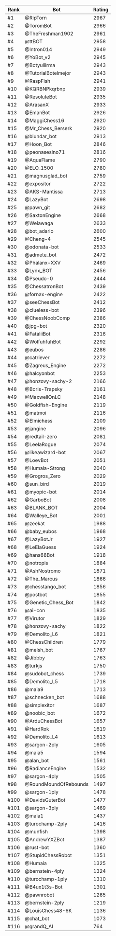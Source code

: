 Rank|Bot|Rating
---|---|---
#1|@RipTorn|2967
#2|@ToromBot|2966
#3|@TheFreshman1902|2961
#4|@ttBOT|2958
#5|@Intron014|2949
#6|@YoBot_v2|2945
#7|@Botyuliirma|2943
#8|@TutorialBotelmejor|2943
#9|@RaspFish|2941
#10|@KQRBNPkqrbnp|2939
#11|@ResoluteBot|2935
#12|@ArasanX|2933
#13|@EmanBot|2926
#14|@MaggiChess16|2920
#15|@Mr_Chess_Berserk|2920
#16|@blundar_bot|2913
#17|@Hoon_Bot|2846
#18|@peonasesino71|2816
#19|@AquaFlame|2790
#20|@ELO_1500|2780
#21|@magnusglad_bot|2759
#22|@expositor|2722
#23|@AKS-Mantissa|2713
#24|@LazyBot|2698
#25|@pawn_git|2682
#26|@SaxtonEngine|2668
#27|@Weiawaga|2633
#28|@bot_adario|2600
#29|@Cheng-4|2545
#30|@odonata-bot|2533
#31|@admete_bot|2472
#32|@Phalanx-XXV|2469
#33|@Lynx_BOT|2456
#34|@Pseudo-0|2444
#35|@ChessatronBot|2439
#36|@fornax-engine|2422
#37|@seeChessBot|2412
#38|@clueless-bot|2396
#39|@ChessNoobComp|2386
#40|@jpg-bot|2320
#41|@FataliiBot|2316
#42|@WolfuhfuhBot|2292
#43|@eubos|2286
#44|@catriever|2272
#45|@Zagreus_Engine|2272
#46|@halcyonbot|2253
#47|@honzovy-sachy-2|2166
#48|@Boris-Trapsky|2161
#49|@MaxwellOnLC|2148
#50|@Goldfish-Engine|2119
#51|@matmoi|2116
#52|@Elmichess|2109
#53|@jangine|2096
#54|@redtail-zero|2081
#55|@LeelaRogue|2074
#56|@likeawizard-bot|2067
#57|@LoevBot|2051
#58|@Humaia-Strong|2040
#59|@Grogros_Zero|2029
#60|@sun_bird|2019
#61|@myopic-bot|2014
#62|@GarboBot|2008
#63|@BLANK_BOT|2004
#64|@Walleye_Bot|2001
#65|@zeekat|1988
#66|@baby_eubos|1968
#67|@LazyBotJr|1927
#68|@LeElaGuess|1924
#69|@hans68Bot|1918
#70|@notropis|1884
#71|@AshNostromo|1871
#72|@The_Marcus|1866
#73|@chesstango_bot|1856
#74|@postbot|1855
#75|@Genetic_Chess_Bot|1842
#76|@ai-con|1835
#77|@Virutor|1829
#78|@honzovy-sachy|1822
#79|@Demolito_L6|1821
#80|@ChessChildren|1779
#81|@melsh_bot|1767
#82|@Jibbby|1763
#83|@turkjs|1750
#84|@sudobot_chess|1739
#85|@Demolito_L5|1718
#86|@maia9|1713
#87|@schnecken_bot|1688
#88|@simplexitor|1687
#89|@noobic_bot|1672
#90|@ArduChessBot|1657
#91|@HardRok|1619
#92|@Demolito_L4|1613
#93|@sargon-2ply|1605
#94|@maia5|1594
#95|@alan_bot|1561
#96|@RadianceEngine|1532
#97|@sargon-4ply|1505
#98|@RoundMoundOfRebounds|1497
#99|@sargon-1ply|1478
#100|@DavidsGuterBot|1477
#101|@sargon-3ply|1469
#102|@maia1|1437
#103|@turochamp-2ply|1416
#104|@munfish|1398
#105|@AndrewYXZBot|1387
#106|@rust-bot|1360
#107|@StupidChessRobot|1351
#108|@Humaia|1325
#109|@bernstein-4ply|1324
#110|@turochamp-1ply|1310
#111|@B4ux1t3s-Bot|1301
#112|@pawnrobot|1265
#113|@bernstein-2ply|1219
#114|@LouisChess48-6K|1136
#115|@chat_bot|1073
#116|@grandQ_AI|764
